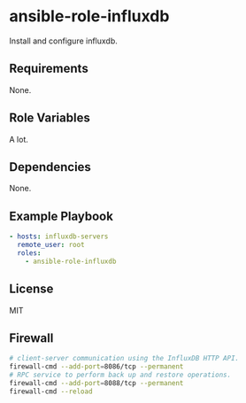 # ansible-role-influxdb

Install and configure influxdb.

## Requirements

None.

## Role Variables

A lot.

## Dependencies

None.

## Example Playbook

```yaml
- hosts: influxdb-servers
  remote_user: root
  roles:
    - ansible-role-influxdb
```

## License

MIT

## Firewall

```bash
# client-server communication using the InfluxDB HTTP API.
firewall-cmd --add-port=8086/tcp --permanent
# RPC service to perform back up and restore operations.
firewall-cmd --add-port=8088/tcp --permanent
firewall-cmd --reload
```
